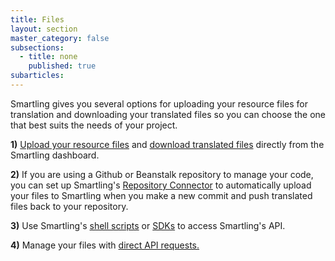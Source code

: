 ```yaml
---
title: Files
layout: section
master_category: false
subsections:
  - title: none
    published: true
subarticles:
---
```


Smartling gives you several options for uploading your resource files for translation and downloading your translated files so you can choose the one that best suits the needs of your project.

**1)** [Upload your resource files](/hc/en-us/articles/201468376) and [download translated files](/hc/en-us/articles/201468416) directly from the Smartling dashboard.

**2)** If you are using a Github or Beanstalk repository to manage your code, you can set up Smartling's [Repository Connector](https://docs.smartling.com/display/docs/Repository+Connector) to automatically upload your files to Smartling when you make a new commit and push translated files back to your repository.

**3)** Use Smartling's [shell scripts](https://docs.smartling.com/display/docs/API+Shell+Scripts) or [SDKs](https://docs.smartling.com/display/docs/SDKs) to access Smartling's API.

**4)** Manage your files with [direct API requests.](https://docs.smartling.com/display/docs/Smartling+Translation+API)
